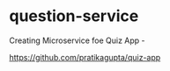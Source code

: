 # question-service

Creating Microservice foe Quiz App - 

https://github.com/pratikagupta/quiz-app
